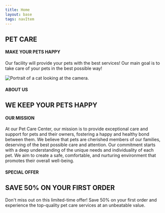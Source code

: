 ```yaml
---
title: Home
layout: base
tags: navItem
---
```

<section class="entry-section">
    <h1>PET CARE</h1>
    <h4>MAKE YOUR PETS HAPPY</h4>
    <p>Our facility will provide your pets with the best services! 
        Our main goal is to take care of your pets in the best possible way!</p>
</section>
<section class="about-us-section">
    <div class="about-us-img">
        <img src="\images\cat.jpg" alt="Portrait of a cat looking at the camera.">
    </div>
    <div class="about-us-text">
        <div class="about-us-header">
            <div>
                <div class="vertical-line"></div>
            </div>
            <div class="header-text">
                <h4>ABOUT US</h6>
                <h1>WE KEEP YOUR PETS HAPPY</h1>
            </div>
        </div>
        <div class="about-us-info">
            <h4>OUR MISSION</h4>
            <p>
                At our Pet Care Center, our mission is to provide exceptional care and support for pets and their owners, 
                fostering a happy and healthy bond between them. We believe that pets are cherished members of our families, 
                deserving of the best possible care and attention. Our commitment starts with a deep understanding of the unique 
                needs and individuality of each pet. We aim to create a safe, comfortable, and nurturing environment that promotes 
                their overall well-being.
            </p>
        </div>
    </div>
</section>
<section class="special-offer">
    <div class="special-offer-header">
        <div>
            <div class="special-offer-vertical-line"></div>
        </div>
        <div class="so-header-text">
            <h4>SPECIAL OFFER</h6>
            <h1>SAVE 50% ON YOUR FIRST ORDER</h1>
        </div>
    </div>
    <p id="so-text">
        Don't miss out on this limited-time offer! 
        Save 50% on your first order and experience the top-quality pet care services at an unbeatable value.
    </p>
</section>